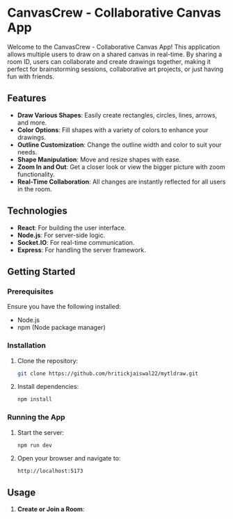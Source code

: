 # CanvasCrew - Collaborative Canvas App

Welcome to the CanvasCrew - Collaborative Canvas App! This application allows multiple users to draw on a shared canvas in real-time. By sharing a room ID, users can collaborate and create drawings together, making it perfect for brainstorming sessions, collaborative art projects, or just having fun with friends.

## Features

- **Draw Various Shapes**: Easily create rectangles, circles, lines, arrows, and more.
- **Color Options**: Fill shapes with a variety of colors to enhance your drawings.
- **Outline Customization**: Change the outline width and color to suit your needs.
- **Shape Manipulation**: Move and resize shapes with ease.
- **Zoom In and Out**: Get a closer look or view the bigger picture with zoom functionality.
- **Real-Time Collaboration**: All changes are instantly reflected for all users in the room.

## Technologies

- **React**: For building the user interface.
- **Node.js**: For server-side logic.
- **Socket.IO**: For real-time communication.
- **Express**: For handling the server framework.

## Getting Started

### Prerequisites

Ensure you have the following installed:

- Node.js
- npm (Node package manager)

### Installation

1. Clone the repository:

   ```sh
   git clone https://github.com/hritickjaiswal22/mytldraw.git
   ```

2. Install dependencies:
   ```sh
   npm install
   ```

### Running the App

1. Start the server:

   ```sh
   npm run dev
   ```

2. Open your browser and navigate to:
   ```
   http://localhost:5173
   ```

## Usage

1. **Create or Join a Room**:
